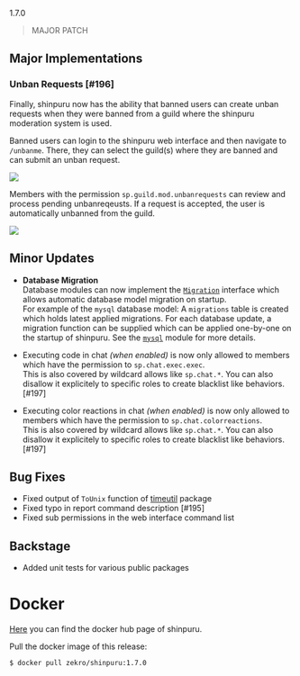 1.7.0

> MAJOR PATCH

## Major Implementations

### Unban Requests [#196]

Finally, shinpuru now has the ability that banned users can create unban requests when they were banned from a guild where the shinpuru moderation system is used.

Banned users can login to the shinpuru web interface and then navigate to `/unbanme`. There, they can select the guild(s) where they are banned and can submit an unban request.

![](https://i.imgur.com/9XxnUgH.gif)

Members with the permission `sp.guild.mod.unbanrequests` can review and process pending unbanreqeusts. If a request is accepted, the user is automatically unbanned from the guild.

![](https://i.imgur.com/kEJ6ETu.gif)

## Minor Updates

- **Database Migration**  
  Database modules can now implement the [`Migration`](internal/core/database/migration.go) interface which allows automatic database model migration on startup.  
  For example of the `mysql` database model: A `migrations` table is created which holds latest applied migrations. For each database update, a migration function can be supplied which can be applied one-by-one on the startup of shinpuru. See the [`mysql`](internal/core/database/mysql) module for more details.

- Executing code in chat *(when enabled)* is now only allowed to members which have the permission to `sp.chat.exec.exec`.  
  This is also covered by wildcard allows like `sp.chat.*`. You can also disallow it explicitely to specific roles to create blacklist like behaviors. [#197]

- Executing color reactions in chat *(when enabled)* is now only allowed to members which have the permission to `sp.chat.colorreactions`.  
  This is also covered by wildcard allows like `sp.chat.*`. You can also disallow it explicitely to specific roles to create blacklist like behaviors. [#197]

## Bug Fixes

- Fixed output of `ToUnix` function of [timeutil](pkg/timeutil) package
- Fixed typo in report command description [#195]
- Fixed sub permissions in the web interface command list

## Backstage

- Added unit tests for various public packages

# Docker

[Here](https://hub.docker.com/r/zekro/shinpuru) you can find the docker hub page of shinpuru.

Pull the docker image of this release:
```
$ docker pull zekro/shinpuru:1.7.0
```
